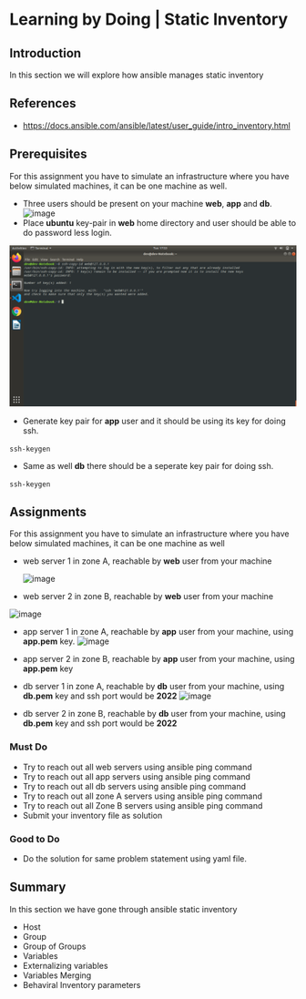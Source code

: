 # Learning by Doing | Static Inventory

## Introduction
In this section we will explore how ansible manages static inventory

## References
* https://docs.ansible.com/ansible/latest/user_guide/intro_inventory.html

## Prerequisites
For this assignment you have to simulate an infrastructure where you have below simulated machines, it can be one machine as well.
- Three users should be present on your machine **web**, **app** and **db**.
![image](!images/users.png)
- Place **ubuntu** key-pair in **web** home directory and user should be able to do password less login.

![image](images/key.png)

- Generate key pair for **app** user and it should be using its key for doing ssh.

```ssh-keygen```

- Same as well **db** there should be a seperate key pair for doing ssh.

```ssh-keygen```

## Assignments
For this assignment you have to simulate an infrastructure where you have below simulated machines, it can be one machine as well
* web server 1 in zone A, reachable by **web** user from your machine

    ![image](images/webservers.png)

* web server 2 in zone B, reachable by **web** user from your machine

![image](images/ping.png)

* app server 1 in zone A, reachable by **app** user from your machine, using **app.pem** key.
![image](images/pemkey.png)

* app server 2 in zone B, reachable by **app** user from your machine, using **app.pem** key

* db server 1 in zone A, reachable by **db** user from your machine, using **db.pem** key and ssh port would be **2022** 
![image](images/port.png)
* db server 2 in zone B, reachable by **db** user from your machine, using **db.pem** key and ssh port would be **2022** 

### Must Do
* Try to reach out all web servers using ansible ping command
* Try to reach out all app servers using ansible ping command
* Try to reach out all db servers using ansible ping command
* Try to reach out all zone A servers using ansible ping command
* Try to reach out all Zone B servers using ansible ping command
* Submit your inventory file as solution

### Good to Do

* Do the solution for same problem statement using yaml file.

## Summary

In this section we have gone through ansible static inventory
* Host
* Group
* Group of Groups
* Variables
* Externalizing variables
* Variables Merging
* Behaviral Inventory parameters
